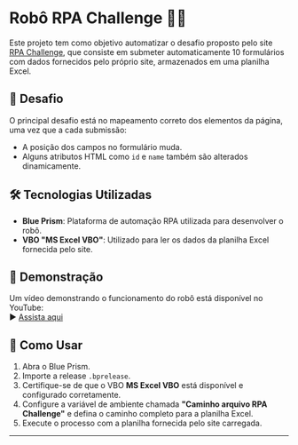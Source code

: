 # Robô RPA Challenge 🧠🤖

Este projeto tem como objetivo automatizar o desafio proposto pelo site [RPA Challenge](https://www.rpachallenge.com), que consiste em submeter automaticamente 10 formulários com dados fornecidos pelo próprio site, armazenados em uma planilha Excel.

## 🧩 Desafio

O principal desafio está no mapeamento correto dos elementos da página, uma vez que a cada submissão:
- A posição dos campos no formulário muda.
- Alguns atributos HTML como `id` e `name` também são alterados dinamicamente.

## 🛠 Tecnologias Utilizadas

- **Blue Prism**: Plataforma de automação RPA utilizada para desenvolver o robô.
- **VBO "MS Excel VBO"**: Utilizado para ler os dados da planilha Excel fornecida pelo site.

## 🎥 Demonstração

Um vídeo demonstrando o funcionamento do robô está disponível no YouTube:  
▶️ [Assista aqui](https://youtu.be/iKujnffJZ8g)

## 🚀 Como Usar

1. Abra o Blue Prism.
2. Importe a release `.bprelease`.
3. Certifique-se de que o VBO **MS Excel VBO** está disponível e configurado corretamente.
4. Configure a variável de ambiente chamada **"Caminho arquivo RPA Challenge"** e defina o caminho completo para a planilha Excel.
5. Execute o processo com a planilha fornecida pelo site carregada.

---
